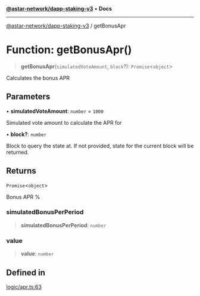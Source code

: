 [**@astar-network/dapp-staking-v3**](../README.md) • **Docs**

***

[@astar-network/dapp-staking-v3](../globals.md) / getBonusApr

# Function: getBonusApr()

> **getBonusApr**(`simulatedVoteAmount`, `block`?): `Promise`\<`object`\>

Calculates the bonus APR

## Parameters

• **simulatedVoteAmount**: `number` = `1000`

Simulated vote amount to calculate the APR for

• **block?**: `number`

Block to query the state at. If not provided, state for the current block will be returned.

## Returns

`Promise`\<`object`\>

Bonus APR %

### simulatedBonusPerPeriod

> **simulatedBonusPerPeriod**: `number`

### value

> **value**: `number`

## Defined in

[logic/apr.ts:63](https://github.com/AstarNetwork/dapp-staking/blob/0eeb0e659e92439d12d988aa8e04d80fa51d55f9/packages/astar-dapp-staking-v3/src/logic/apr.ts#L63)
